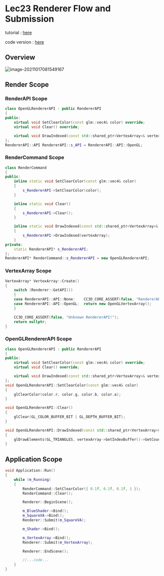 # Lec23 Renderer Flow and Submission

tutorial : [here](https://www.youtube.com/watch?v=akxevYYWd9g&list=PLlrATfBNZ98dC-V-N3m0Go4deliWHPFwT&index=33)

code version : [here](https://github.com/Graphic-researcher/Crosa-Conty-3D/tree/d922301f76d9c2442794920bde1040d2e3333b3a/HTC/Project/Crosa-Conty-3D/Crosa-Conty-3D)

## Overview

![image-20211017081549167](https://i.loli.net/2021/10/17/js1yprRdgPGWqtE.png)

## Render Scope

### RenderAPI Scope

```c++
class OpenGLRendererAPI : public RendererAPI
{
public:
	virtual void SetClearColor(const glm::vec4& color) override;
	virtual void Clear() override;

	virtual void DrawIndexed(const std::shared_ptr<VertexArray>& vertexArray) override;
};
RendererAPI::API RendererAPI::s_API = RendererAPI::API::OpenGL;
```

### RenderCommand Scope

```c++
class RenderCommand
{
public:
	inline static void SetClearColor(const glm::vec4& color)
	{
		s_RendererAPI->SetClearColor(color);
	}

	inline static void Clear()
	{
		s_RendererAPI->Clear();
	}

	inline static void DrawIndexed(const std::shared_ptr<VertexArray>& vertexArray)
	{
		s_RendererAPI->DrawIndexed(vertexArray);
	}
private:
	static RendererAPI* s_RendererAPI;
};
RendererAPI* RenderCommand::s_RendererAPI = new OpenGLRendererAPI;
```

### VertexArray Scope

```c++
VertexArray* VertexArray::Create()
{
	switch (Renderer::GetAPI())
	{
	case RendererAPI::API::None:    CC3D_CORE_ASSERT(false, "RendererAPI::None is currently not supported!"); return nullptr;
	case RendererAPI::API::OpenGL:  return new OpenGLVertexArray();
	}

	CC3D_CORE_ASSERT(false, "Unknown RendererAPI!");
	return nullptr;
}
```

### OpenGLRendererAPI Scope

```c++
class OpenGLRendererAPI : public RendererAPI
{
public:
	virtual void SetClearColor(const glm::vec4& color) override;
	virtual void Clear() override;

	virtual void DrawIndexed(const std::shared_ptr<VertexArray>& vertexArray) override;
};
void OpenGLRendererAPI::SetClearColor(const glm::vec4& color)
{
	glClearColor(color.r, color.g, color.b, color.a);
}

void OpenGLRendererAPI::Clear()
{
	glClear(GL_COLOR_BUFFER_BIT | GL_DEPTH_BUFFER_BIT);
}

void OpenGLRendererAPI::DrawIndexed(const std::shared_ptr<VertexArray>& vertexArray)
{
	glDrawElements(GL_TRIANGLES, vertexArray->GetIndexBuffer()->GetCount(), GL_UNSIGNED_INT, nullptr);
}
```

## Application Scope

```c++
void Application::Run()
{
	while (m_Running)
	{
		RenderCommand::SetClearColor({ 0.1f, 0.1f, 0.1f, 1 });
		RenderCommand::Clear();

		Renderer::BeginScene();

		m_BlueShader->Bind();
		m_SquareVA->Bind();
		Renderer::Submit(m_SquareVA);

		m_Shader->Bind();

		m_VertexArray->Bind();
		Renderer::Submit(m_VertexArray);

		Renderer::EndScene();

		//...code...
	}
}
```

